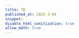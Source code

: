 ```yaml
---
title: 7B
published_at: 2025-3-04
snippet: 
disable_html_sanitization: true
allow_math: true
---
```

